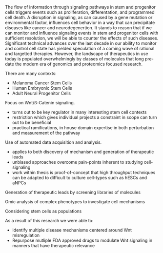 <!-- What is the Problem -->
The flow of information through signaling pathways in stem and progenitor cells triggers events such as proliferation, differentation, and programmed cell death. A disruption in signaling, as can caused by a gene mutation or environmental factor, influences cell behavior in a way that can precipitate diseases like cancer and neurodegenertion. It stands to reason that if we can monitor and influence signaling events in stem and progenitor cells with sufficient resolution, we will be able to counter the effects of such diseases. Significant technical advances over the last decade in our ability to monitor and control cell state has yielded speculation of a coming wave of rational and targetted therapies. However, the landscape of therapeutics in use today is populated overwhelmingly by classes of molecules that long pre-date the modern era of genomics and proteomics focused research.

<!-- Why is the problem hard? -->

There are many contexts:
* Melanoma Cancer Stem Cells
* Human Embryonic Stem Cells
* Adult Neural Progenitor Cells


<!-- What is your approach/result to solving this problem? -->

Focus on Wnt/ß-Catenin signaling.
* turns out to be key regulator in many interesting stem cell contexts
* restriction which gives individual projects a constraint in scope can turn out to be beneficial
* practical ramifications, in house domain expertise in both perturbation and measurement of the pathway

Use of automated data acquisition and analysis.
* applies to both discovery of mechanism and generation of therapeutic leads
* unbiased approaches overcome pain-points inherent to studying cell-signaling
* work within thesis is proof-of-concept that high throughput techniques can be adapted to difficult to culture cell-types such as hESCs and aNPCs


Generation of therapeutic leads by screening libraries of molecules

Omic analysis of complex phenotypes to investigate cell mechanisms

Considering stem cells as populations
<!-- What is the consequence of your approach? -->

As a result of this research we were able to:
* Identify multiple disease mechanisms centered around Wnt misregulation
* Repurpose mutliple FDA approved drugs to modulate Wnt signaling in manners that have therapeutic relevance

